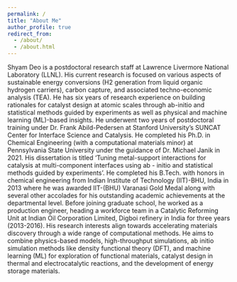 ```yaml
---
permalink: /
title: "About Me"
author_profile: true
redirect_from: 
  - /about/
  - /about.html
---
```


Shyam Deo is a postdoctoral research staff at Lawrence Livermore National Laboratory (LLNL). His current research is focused on various aspects of sustainable energy conversions (H2 generation from liquid organic hydrogen carriers), carbon capture, and associated techno-economic analysis (TEA). He has six years of research experience on building rationales for catalyst design at atomic scales through ab-initio and statistical methods guided by experiments as well as physical and machine learning (ML)-based insights. He underwent two years of postdoctoral training under Dr. Frank Abild-Pedersen at Stanford University’s SUNCAT Center for Interface Science and Catalysis. He completed his Ph.D. in Chemical Engineering (with a computational materials minor) at Pennsylvania State University under the guidance of Dr. Michael Janik in 2021. His dissertation is titled ‘Tuning metal-support interactions for catalysis at multi-component interfaces using ab - initio and statistical methods guided by experiments’. He completed his B.Tech. with honors in chemical engineering from Indian Institute of Technology (IIT)-BHU, India in 2013 where he was awarded IIT-(BHU) Varanasi Gold Medal along with several other accolades for his outstanding academic achievements at the departmental level. Before joining graduate school, he worked as a production engineer, heading a workforce team in a Catalytic Reforming Unit at Indian Oil Corporation Limited, Digboi refinery in India for three years (2013-2016). His research interests align towards accelerating materials discovery through a wide range of computational methods. He aims to combine physics-based models, high-throughput simulations, ab initio simulation methods like density functional theory (DFT), and machine learning (ML) for exploration of functional materials, catalyst design in thermal and electrocatalytic reactions, and the development of energy storage materials.

